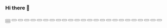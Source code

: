### Hi there 👋
<section id="botonesdecampaña">
    <button id="botondelacampaña1" class="btndecampaña" numerodecampaña="1" campaña=""></button>
    <button id="botondelacampaña2" class="btndecampaña" numerodecampaña="2" campaña=""></button>
    <button id="botondelacampaña3" class="btndecampaña" numerodecampaña="3" campaña=""></button>
    <button id="botondelacampaña4" class="btndecampaña" numerodecampaña="4" campaña=""></button>
    <button id="botondelacampaña5" class="btndecampaña" numerodecampaña="5" campaña=""></button>
    <button id="botondelacampaña6" class="btndecampaña" numerodecampaña="6" campaña=""></button>
    <button id="botondelacampaña7" class="btndecampaña" numerodecampaña="7" campaña=""></button>
    <button id="botondelacampaña8" class="btndecampaña" numerodecampaña="8" campaña=""></button>
    <button id="botondelacampaña9" class="btndecampaña" numerodecampaña="9" campaña=""></button>
    <button id="botondelacampaña10" class="btndecampaña" numerodecampaña="10" campaña=""></button>
    <button id="botondelacampaña11" class="btndecampaña" numerodecampaña="11" campaña=""></button>
    <button id="botondelacampaña12" class="btndecampaña" numerodecampaña="12" campaña=""></button>
    <button id="botondelacampaña13" class="btndecampaña" numerodecampaña="13" campaña=""></button>
    <button id="botondelacampaña14" class="btndecampaña" numerodecampaña="14" campaña=""></button>
    <button id="botondelacampaña15" class="btndecampaña" numerodecampaña="15" campaña=""></button>
    <button id="botondelacampaña16" class="btndecampaña" numerodecampaña="16" campaña=""></button>
    <button id="botondelacampaña17" class="btndecampaña" numerodecampaña="17" campaña=""></button>
    <button id="botondelacampaña18" class="btndecampaña" numerodecampaña="18" campaña=""></button>
    <button id="botondelacampaña19" class="btndecampaña" numerodecampaña="19" campaña=""></button>
    <button id="botondelacampaña20" class="btndecampaña" numerodecampaña="20" campaña=""></button>
    <button id="botondelacampaña21" class="btndecampaña" numerodecampaña="21" campaña=""></button>
    <button id="botondelacampaña22" class="btndecampaña" numerodecampaña="22" campaña=""></button>
    <button id="botondelacampaña23" class="btndecampaña" numerodecampaña="23" campaña=""></button>
    <button id="botondelacampaña24" class="btndecampaña" numerodecampaña="24" campaña=""></button>
    <button id="botondelacampaña25" class="btndecampaña" numerodecampaña="25" campaña=""></button>
    <button id="botondelacampaña26" class="btndecampaña" numerodecampaña="26" campaña=""></button>
  </section>
<!--
**Zegirdor/Zegirdor** is a ✨ _special_ ✨ repository because its `README.md` (this file) appears on your GitHub profile.

Here are some ideas to get you started:

- 🔭 I’m currently working on ...
- 🌱 I’m currently learning ...
- 👯 I’m looking to collaborate on ...
- 🤔 I’m looking for help with ...
- 💬 Ask me about ...
- 📫 How to reach me: ...
- 😄 Pronouns: ...
- ⚡ Fun fact: ...
-->
